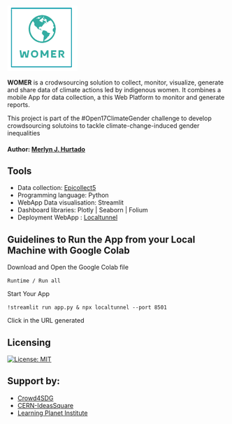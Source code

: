 <img src="https://github.com/merlynjocol/WOMER/blob/main/Images/WOMERLOGO_NOT_BACKGROUND_GREE-removebg-preview.png?raw=true" width="160" height="150">

**WOMER** is a crodwsourcing solution to collect, monitor, visualize, generate and share data of climate actions led by indigenous women. It combines a mobile App for data collection, a this Web Platform to monitor and generate reports.

This project is part of the #Open17ClimateGender challenge to develop crowdsourcing solutoins to tackle climate-change-induced gender inequalities

#### **Author:** [Merlyn J. Hurtado](https://github.com/merlynjocol)



## Tools

- Data collection: [Epicollect5](https://five.epicollect.net/)
- Programming language: Python
- WebApp Data visualisation: Streamlit
- Dashboard libraries: Plotly | Seaborn | Folium
- Deployment WebApp : [Localtunnel](https://github.com/localtunnel/localtunnel)

##  Guidelines to Run the App from your Local Machine with Google Colab

Download and Open the Google Colab file

```
Runtime / Run all
```
Start Your App
```
!streamlit run app.py & npx localtunnel --port 8501
```
Click in the URL generated


## Licensing

[![License: MIT](https://img.shields.io/badge/License-MIT-yellow.svg)](https://opensource.org/licenses/MIT)

## Support by: 

- [Crowd4SDG](https://crowd4sdg.eu/)
- [CERN-IdeasSquare](http://ideasquare.cern/home) 
- [Learning Planet Institute](https://www.learningplanetinstitute.org/en/community)
